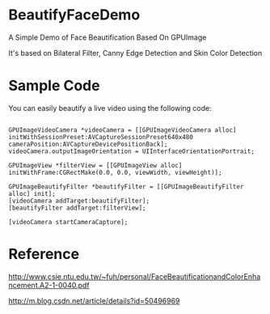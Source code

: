 # BeautifyFaceDemo
A Simple Demo of Face Beautification Based On GPUImage

It's based on Bilateral Filter, Canny Edge Detection and Skin Color Detection

# Sample Code
You can easily beautify a live video using the following code:
<pre><code> 
GPUImageVideoCamera *videoCamera = [[GPUImageVideoCamera alloc] initWithSessionPreset:AVCaptureSessionPreset640x480 cameraPosition:AVCaptureDevicePositionBack];
videoCamera.outputImageOrientation = UIInterfaceOrientationPortrait;

GPUImageView *filterView = [[GPUImageView alloc] initWithFrame:CGRectMake(0.0, 0.0, viewWidth, viewHeight)];

GPUImageBeautifyFilter *beautifyFilter = [[GPUImageBeautifyFilter alloc] init];
[videoCamera addTarget:beautifyFilter];
[beautifyFilter addTarget:filterView];

[videoCamera startCameraCapture];
</code></pre>

# Reference
http://www.csie.ntu.edu.tw/~fuh/personal/FaceBeautificationandColorEnhancement.A2-1-0040.pdf

http://m.blog.csdn.net/article/details?id=50496969
